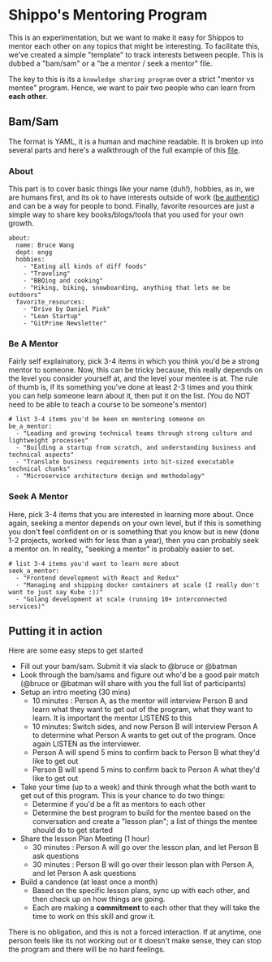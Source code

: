 # Shippo's Mentoring Program

This is an experimentation, but we want to make it easy for Shippos to mentor each other on any topics that might be interesting.  To facilitate this, we've created a simple "template" to track interests between people.  This is dubbed a "bam/sam" or a "be a mentor / seek a mentor" file.

The key to this is its a `knowledge sharing program` over a strict "mentor vs mentee" program.  Hence, we want to pair two people who can learn from __each other__.

## Bam/Sam

The format is YAML, it is a human and machine readable.  It is broken up into several parts and here's a walkthrough of the full example of this [file](batmany13.yml).

### About

This part is to cover basic things like your name (duh!), hobbies, as in, we are humans first, and its ok to have interests outside of work ([be authentic](../behavior/authentic.md)) and can be a way for people to bond.  Finally, favorite resources are just a simple way to share key books/blogs/tools that you used for your own growth.

```
about:
  name: Bruce Wang
  dept: engg
  hobbies:
    - "Eating all kinds of diff foods"
    - "Traveling"
    - "BBQing and cooking"
    - "Hiking, biking, snowboarding, anything that lets me be outdoors"
  favorite_resources:
    - "Drive by Daniel Pink"
    - "Lean Startup"
    - "GitPrime Newsletter"
```

### Be A Mentor

Fairly self explainatory, pick 3-4 items in which you think you'd be a strong mentor to someone.  Now, this can be tricky because, this really depends on the level you consider yourself at, and the level your mentee is at.  The rule of thumb is, if its something you've done at least 2-3 times and you think you can help someone learn about it, then put it on the list. (You do NOT need to be able to teach a course to be someone's mentor)

```
# list 3-4 items you'd be keen on mentoring someone on
be_a_mentor:
  - "Leading and growing technical teams through strong culture and lightweight processes"
  - "Building a startup from scratch, and understanding business and technical aspects"
  - "Translate business requirements into bit-sized executable technical chunks"
  - "Microservice architecture design and methodology"
```

### Seek A Mentor

Here, pick 3-4 items that you are interested in learning more about.  Once again, seeking a mentor depends on your own level, but if this is something you don't feel confident on or is something that you know but is new (done 1-2 projects, worked with for less than a year), then you can probably seek a mentor on.  In reality, "seeking a mentor" is probably easier to set.

```
# list 3-4 items you'd want to learn more about
seek_a_mentor:
  - "Frontend development with React and Redux"
  - "Managing and shipping docker containers at scale (I really don't want to just say Kube :))"
  - "Golang development at scale (running 10+ interconnected services)"
```

## Putting it in action

Here are some easy steps to get started

* Fill out your bam/sam.  Submit it via slack to @bruce or @batman
* Look through the bam/sams and figure out who'd be a good pair match (@bruce or @batman will share with you the full list of participants)
* Setup an intro meeting (30 mins)
  * 10 minutes : Person A, as the mentor will interview Person B and learn what they want to get out of the program, what they want to learn.  It is important the mentor LISTENS to this
  * 10 minutes: Switch sides, and now Person B will interview Person A to determine what Person A wants to get out of the program.  Once again LISTEN as the interviewer.
  * Person A will spend 5 mins to confirm back to Person B what they'd like to get out
  * Person B will spend 5 mins to confirm back to Person A what they'd like to get out
* Take your time (up to a week) and think through what the both want to get out of this program.  This is your chance to do two things:
  * Determine if you'd be a fit as mentors to each other
  * Determine the best program to build for the mentee based on the conversation and create a "lesson plan"; a list of things the mentee should do to get started
* Share the lesson Plan Meeting (1 hour)
  * 30 minutes : Person A will go over the lesson plan, and let Person B ask questions
  * 30 minutes : Person B will go over their lesson plan with Person A, and let Person A ask questions
* Build a candence (at least once a month)
  * Based on the specific lesson plans, sync up with each other, and then check up on how things are going.
  * Each are making a __commitment__ to each other that they will take the time to work on this skill and grow it.

There is no obligation, and this is not a forced interaction.  If at anytime, one person feels like its not working out or it doesn't make sense, they can stop the program and there will be no hard feelings.